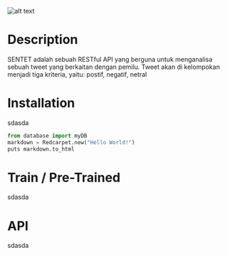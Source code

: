 ![alt text](https://raw.githubusercontent.com/Sarewes2310/SENTET/master/static/asset/Logo/SENTET_3.png?token=AiHTPSbZV5XOPiCVmtDRLRtLWHyx6l86ks5cYz9GwA%3D%3D)
# Description
SENTET adalah sebuah RESTful API yang berguna untuk menganalisa sebuah tweet yang berkaitan dengan pemilu. Tweet akan di kelompokan menjadi tiga kriteria, yaitu: postif, negatif, netral
# Installation
sdasda
```python
from database import myDB
markdown = Redcarpet.new("Hello World!")
puts markdown.to_html
```
# Train / Pre-Trained
sdasda
# API
sdasda
